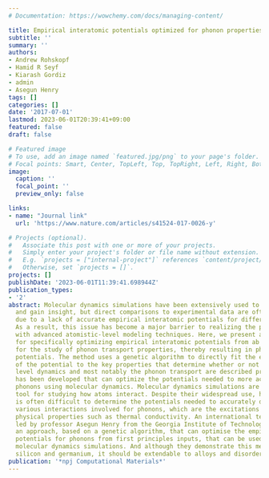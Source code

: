 ```yaml
---
# Documentation: https://wowchemy.com/docs/managing-content/

title: Empirical interatomic potentials optimized for phonon properties
subtitle: ''
summary: ''
authors:
- Andrew Rohskopf
- Hamid R Seyf
- Kiarash Gordiz
- admin
- Asegun Henry
tags: []
categories: []
date: '2017-07-01'
lastmod: 2023-06-01T20:39:41+09:00
featured: false
draft: false

# Featured image
# To use, add an image named `featured.jpg/png` to your page's folder.
# Focal points: Smart, Center, TopLeft, Top, TopRight, Left, Right, BottomLeft, Bottom, BottomRight.
image:
  caption: ''
  focal_point: ''
  preview_only: false

links:
- name: "Journal link"
  url: 'https://www.nature.com/articles/s41524-017-0026-y'

# Projects (optional).
#   Associate this post with one or more of your projects.
#   Simply enter your project's folder or file name without extension.
#   E.g. `projects = ["internal-project"]` references `content/project/deep-learning/index.md`.
#   Otherwise, set `projects = []`.
projects: []
publishDate: '2023-06-01T11:39:41.698944Z'
publication_types:
- '2'
abstract: Molecular dynamics simulations have been extensively used to study phonons
  and gain insight, but direct comparisons to experimental data are often difficult,
  due to a lack of accurate empirical interatomic potentials for different systems.
  As a result, this issue has become a major barrier to realizing the promise associated
  with advanced atomistic-level modeling techniques. Here, we present a general method
  for specifically optimizing empirical interatomic potentials from ab initio inputs
  for the study of phonon transport properties, thereby resulting in phonon optimized
  potentials. The method uses a genetic algorithm to directly fit the empirical parameters
  of the potential to the key properties that determine whether or not the atomic
  level dynamics and most notably the phonon transport are described properly. A framework
  has been developed that can optimize the potentials needed to more accurately study
  phonons using molecular dynamics. Molecular dynamics simulations are an indispensable
  tool for studying how atoms interact. Despite their widespread use, however, it
  is often difficult to determine the potentials needed to accurately describe the
  various interactions involved for phonons, which are the excitations that underpin
  physical properties such as thermal conductivity. An international team of researchers
  led by professor Asegun Henry from the Georgia Institute of Technology presents
  an approach, based on a genetic algorithm, that can optimise the empirical interatomic
  potentials for phonons from first principles inputs, that can be used in classical
  molecular dynamics simulations. And although they demonstrate this method with semiconducting
  silicon and germanium, it should be extendable to alloys and disordered systems.
publication: '*npj Computational Materials*'
---
```

